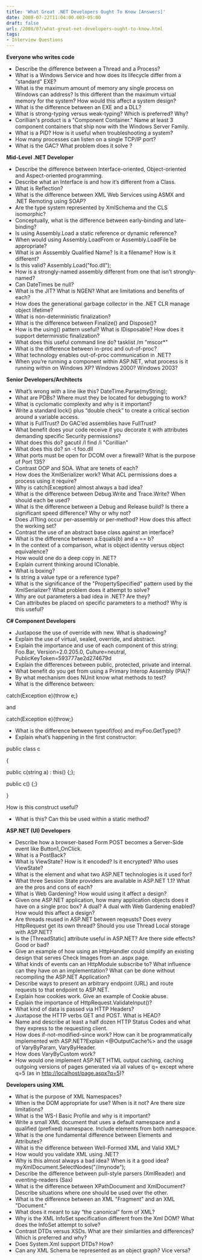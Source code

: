 ```yaml
---
title: 'What Great .NET Developers Ought To Know [Answers]'
date: 2008-07-22T11:04:00.003-05:00
draft: false
url: /2008/07/what-great-net-developers-ought-to-know.html
tags: 
- Interview Questions
---
```


**Everyone who writes code**

*   Describe the difference between a Thread and a Process?
*   What is a Windows Service and how does its lifecycle differ from a "standard" EXE?
*   What is the maximum amount of memory any single process on Windows can address? Is this different than the maximum virtual memory for the system? How would this affect a system design?
*   What is the difference between an EXE and a DLL?
*   What is strong-typing versus weak-typing? Which is preferred? Why?
*   Corillian's product is a "Component Container." Name at least 3 component containers that ship now with the Windows Server Family.
*   What is a PID? How is it useful when troubleshooting a system?
*   How many processes can listen on a single TCP/IP port?
*   What is the GAC? What problem does it solve ?

**Mid-Level .NET Developer**

*   Describe the difference between Interface-oriented, Object-oriented and Aspect-oriented programming.
*   Describe what an Interface is and how it’s different from a Class.
*   What is Reflection?
*   What is the difference between XML Web Services using ASMX and .NET Remoting using SOAP?
*   Are the type system represented by XmlSchema and the CLS isomorphic?
*   Conceptually, what is the difference between early-binding and late-binding?
*   Is using Assembly.Load a static reference or dynamic reference?
*   When would using Assembly.LoadFrom or Assembly.LoadFile be appropriate?
*   What is an Asssembly Qualified Name? Is it a filename? How is it different?
*   Is this valid? Assembly.Load("foo.dll");
*   How is a strongly-named assembly different from one that isn’t strongly-named?
*   Can DateTimes be null?
*   What is the JIT? What is NGEN? What are limitations and benefits of each?
*   How does the generational garbage collector in the .NET CLR manage object lifetime?
*   What is non-deterministic finalization?
*   What is the difference between Finalize() and Dispose()?
*   How is the using() pattern useful? What is IDisposable? How does it support deterministic finalization?
*   What does this useful command line do? tasklist /m "mscor\*"
*   What is the difference between in-proc and out-of-proc?
*   What technology enables out-of-proc communication in .NET?
*   When you’re running a component within ASP.NET, what process is it running within on Windows XP? Windows 2000? Windows 2003?

**Senior Developers/Architects**

*   What’s wrong with a line like this? DateTime.Parse(myString);
*   What are PDBs? Where must they be located for debugging to work?
*   What is cyclomatic complexity and why is it important?
*   Write a standard lock() plus “double check” to create a critical section around a variable access.
*   What is FullTrust? Do GAC’ed assemblies have FullTrust?
*   What benefit does your code receive if you decorate it with attributes demanding specific Security permissions?
*   What does this do? gacutil /l find /i "Corillian"
*   What does this do? sn -t foo.dll
*   What ports must be open for DCOM over a firewall? What is the purpose of Port 135?
*   Contrast OOP and SOA. What are tenets of each?
*   How does the XmlSerializer work? What ACL permissions does a process using it require?
*   Why is catch(Exception) almost always a bad idea?
*   What is the difference between Debug.Write and Trace.Write? When should each be used?
*   What is the difference between a Debug and Release build? Is there a significant speed difference? Why or why not?
*   Does JITting occur per-assembly or per-method? How does this affect the working set?
*   Contrast the use of an abstract base class against an interface?
*   What is the difference between a.Equals(b) and a == b?
*   In the context of a comparison, what is object identity versus object equivalence?
*   How would one do a deep copy in .NET?
*   Explain current thinking around IClonable.
*   What is boxing?
*   Is string a value type or a reference type?
*   What is the significance of the "PropertySpecified" pattern used by the XmlSerializer? What problem does it attempt to solve?
*   Why are out parameters a bad idea in .NET? Are they?
*   Can attributes be placed on specific parameters to a method? Why is this useful?

**C# Component Developers**

*   Juxtapose the use of override with new. What is shadowing?
*   Explain the use of virtual, sealed, override, and abstract.
*   Explain the importance and use of each component of this string: Foo.Bar, Version=2.0.205.0, Culture=neutral, PublicKeyToken=593777ae2d274679d
*   Explain the differences between public, protected, private and internal.
*   What benefit do you get from using a Primary Interop Assembly (PIA)?
*   By what mechanism does NUnit know what methods to test?
*   What is the difference between:

catch(Exception e){throw e;}

and

catch(Exception e){throw;}

*   What is the difference between typeof(foo) and myFoo.GetType()?
*   Explain what’s happening in the first constructor:

public class c

{

public c(string a) : this() {;};

public c() {;}

}

How is this construct useful?

*   What is this? Can this be used within a static method?

**ASP.NET (UI) Developers**

*   Describe how a browser-based Form POST becomes a Server-Side event like Button1\_OnClick.
*   What is a PostBack?
*   What is ViewState? How is it encoded? Is it encrypted? Who uses ViewState?
*   What is the element and what two ASP.NET technologies is it used for?
*   What three Session State providers are available in ASP.NET 1.1? What are the pros and cons of each?
*   What is Web Gardening? How would using it affect a design?
*   Given one ASP.NET application, how many application objects does it have on a single proc box? A dual? A dual with Web Gardening enabled? How would this affect a design?
*   Are threads reused in ASP.NET between reqeusts? Does every HttpRequest get its own thread? Should you use Thread Local storage with ASP.NET?
*   Is the \[ThreadStatic\] attribute useful in ASP.NET? Are there side effects? Good or bad?
*   Give an example of how using an HttpHandler could simplify an existing design that serves Check Images from an .aspx page.
*   What kinds of events can an HttpModule subscribe to? What influence can they have on an implementation? What can be done without recompiling the ASP.NET Application?
*   Describe ways to present an arbitrary endpoint (URL) and route requests to that endpoint to ASP.NET.
*   Explain how cookies work. Give an example of Cookie abuse.
*   Explain the importance of HttpRequest.ValidateInput()?
*   What kind of data is passed via HTTP Headers?
*   Juxtapose the HTTP verbs GET and POST. What is HEAD?
*   Name and describe at least a half dozen HTTP Status Codes and what they express to the requesting client.
*   How does if-not-modified-since work? How can it be programmatically implemented with ASP.NET?Explain <@OutputCache%> and the usage of VaryByParam, VaryByHeader.
*   How does VaryByCustom work?
*   How would one implement ASP.NET HTML output caching, caching outgoing versions of pages generated via all values of q= except where q=5 (as in [http://localhost/page.aspx?q=5](http://localhost/page.aspx?q=5))?

**Developers using XML**

*   What is the purpose of XML Namespaces?
*   When is the DOM appropriate for use? When is it not? Are there size limitations?
*   What is the WS-I Basic Profile and why is it important?
*   Write a small XML document that uses a default namespace and a qualified (prefixed) namespace. Include elements from both namespace.
*   What is the one fundamental difference between Elements and Attributes?
*   What is the difference between Well-Formed XML and Valid XML?
*   How would you validate XML using .NET?
*   Why is this almost always a bad idea? When is it a good idea? myXmlDocument.SelectNodes("//mynode");
*   Describe the difference between pull-style parsers (XmlReader) and eventing-readers (Sax)
*   What is the difference between XPathDocument and XmlDocument? Describe situations where one should be used over the other.
*   What is the difference between an XML "Fragment" and an XML "Document."
*   What does it meant to say “the canonical” form of XML?
*   Why is the XML InfoSet specification different from the Xml DOM? What does the InfoSet attempt to solve?
*   Contrast DTDs versus XSDs. What are their similarities and differences? Which is preferred and why?
*   Does System.Xml support DTDs? How?
*   Can any XML Schema be represented as an object graph? Vice versa?